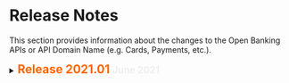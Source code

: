 # Release Notes

This section provides information about the changes to the Open Banking APIs or API Domain Name (e.g. Cards, Payments, etc.).

<details>
<summary>
  <span span style="color: #ff6600; font-size: 150%; font-weight: bold;"> Release 2021.01 <span style="font-size: 80%; color:#eee"> June 2021 </span> </span>
</summary>
<br>
  <table style="width: 100%;margin-left: 0;margin-right: auto;">
            <col />
            <col />
            <col />
            <col />
            <thead>
                <tr>
                    <th>API Domain</th>
                    <th>API</th>
                    <th>Type</th>
                    <th>Release Details</th>
                </tr>
            </thead>
            <tbody>
                <tr>
                    <td rowspan="4">Cards</td>
                    <td rowspan="2">POST /cards</td>
                    <td>MAINT</td>
                    <td>
                        <ul>
                            <li>
                                <p>Updated the description of test.test1.test2  parameter to include {reason and impact of updating}</p>
                            </li>
                        </ul>
                    </td>
                </tr>
                <tr>
                    <td>ENH</td>
                    <td>
                        <ul>
                            <li>
                                <p>Added following new parameters to allow {reason and impact of adding new parameters}</p>
                                <ul>
                                    <li>
                                        <p>test.testA.test</p>
                                    </li>
                                    <li>
                                        <p>	test.test.test</p>
                                    </li>
                                </ul>
                            </li>
                        </ul>
                    </td>
                </tr>
                <tr>
                    <td>GET /cards/{accountID}</td>
                    <td>ENH</td>
                    <td>
                        <ul>
                            <li>
                                <p>Deleted the deprecated parameter test.test.test to {reason and impact of deletion}</p>
                            </li>
                            <li>
                                <p>Added TestEnum as a new enumeration value in test.testtest.test parameter. {reason and impact}</p>
                            </li>
                        </ul>
                    </td>
                </tr>
                <tr>
                    <td>POST /cards/{accountID}</td>
                    <td>ENH</td>
                    <td>
                        <ul>
                            <li>
                                <p>New API added to retrieve the card information by account ID using POST operation.
{Additional description if needed}
</p>
                            </li>
                        </ul>
                    </td>
                </tr>
            </tbody>
        </table>
 </details>
 

